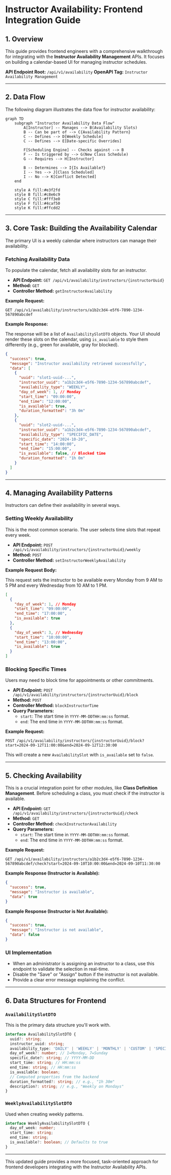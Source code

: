 # Instructor Availability: Frontend Integration Guide

## 1. Overview

This guide provides frontend engineers with a comprehensive walkthrough for integrating with the **Instructor Availability Management** APIs. It focuses on building a calendar-based UI for managing instructor schedules.

**API Endpoint Root:** `/api/v1/availability`
**OpenAPI Tag:** `Instructor Availability Management`

---

## 2. Data Flow

The following diagram illustrates the data flow for instructor availability:

```mermaid
graph TD
    subgraph "Instructor Availability Data Flow"
        A[Instructor] -- Manages --> B(Availability Slots)
        B -- Can be part of --> C{Availability Pattern}
        C -- Defines --> D[Weekly Schedule]
        C -- Defines --> E[Date-specific Overrides]

        F[Scheduling Engine] -- Checks against --> B
        F -- Is triggered by --> G(New Class Schedule)
        G -- Requires --> H[Instructor]

        B -- Determines --> I{Is Available?}
        I -- Yes --> J[Class Scheduled]
        I -- No --> K[Conflict Detected]
    end

    style A fill:#e3f2fd
    style B fill:#c8e6c9
    style C fill:#fff3e0
    style F fill:#4caf50
    style K fill:#ffcdd2
```

---

## 3. Core Task: Building the Availability Calendar

The primary UI is a weekly calendar where instructors can manage their availability.

### Fetching Availability Data

To populate the calendar, fetch all availability slots for an instructor.

-   **API Endpoint:** `GET /api/v1/availability/instructors/{instructorUuid}`
-   **Method:** `GET`
-   **Controller Method:** `getInstructorAvailability`

**Example Request:**

```http
GET /api/v1/availability/instructors/a1b2c3d4-e5f6-7890-1234-567890abcdef
```

**Example Response:**

The response will be a list of `AvailabilitySlotDTO` objects. Your UI should render these slots on the calendar, using `is_available` to style them differently (e.g., green for available, gray for blocked).

```json
{
  "success": true,
  "message": "Instructor availability retrieved successfully",
  "data": [
    {
      "uuid": "slot1-uuid-...",
      "instructor_uuid": "a1b2c3d4-e5f6-7890-1234-567890abcdef",
      "availability_type": "WEEKLY",
      "day_of_week": 1, // Monday
      "start_time": "09:00:00",
      "end_time": "12:00:00",
      "is_available": true,
      "duration_formatted": "3h 0m"
    },
    {
      "uuid": "slot2-uuid-...",
      "instructor_uuid": "a1b2c3d4-e5f6-7890-1234-567890abcdef",
      "availability_type": "SPECIFIC_DATE",
      "specific_date": "2024-10-20",
      "start_time": "14:00:00",
      "end_time": "15:00:00",
      "is_available": false, // Blocked time
      "duration_formatted": "1h 0m"
    }
  ]
}
```

---

## 4. Managing Availability Patterns

Instructors can define their availability in several ways.

### Setting Weekly Availability

This is the most common scenario. The user selects time slots that repeat every week.

-   **API Endpoint:** `POST /api/v1/availability/instructors/{instructorUuid}/weekly`
-   **Method:** `POST`
-   **Controller Method:** `setInstructorWeeklyAvailability`

**Example Request Body:**

This request sets the instructor to be available every Monday from 9 AM to 5 PM and every Wednesday from 10 AM to 1 PM.

```json
[
  {
    "day_of_week": 1, // Monday
    "start_time": "09:00:00",
    "end_time": "17:00:00",
    "is_available": true
  },
  {
    "day_of_week": 3, // Wednesday
    "start_time": "10:00:00",
    "end_time": "13:00:00",
    "is_available": true
  }
]
```

### Blocking Specific Times

Users may need to block time for appointments or other commitments.

-   **API Endpoint:** `POST /api/v1/availability/instructors/{instructorUuid}/block`
-   **Method:** `POST`
-   **Controller Method:** `blockInstructorTime`
-   **Query Parameters:**
    -   `start`: The start time in `YYYY-MM-DDTHH:mm:ss` format.
    -   `end`: The end time in `YYYY-MM-DDTHH:mm:ss` format.

**Example Request:**

```http
POST /api/v1/availability/instructors/{instructorUuid}/block?start=2024-09-12T11:00:00&end=2024-09-12T12:30:00
```

This will create a new `AvailabilitySlot` with `is_available` set to `false`.

---

## 5. Checking Availability

This is a crucial integration point for other modules, like **Class Definition Management**. Before scheduling a class, you must check if the instructor is available.

-   **API Endpoint:** `GET /api/v1/availability/instructors/{instructorUuid}/check`
-   **Method:** `GET`
-   **Controller Method:** `checkInstructorAvailability`
-   **Query Parameters:**
    -   `start`: The start time in `YYYY-MM-DDTHH:mm:ss` format.
    -   `end`: The end time in `YYYY-MM-DDTHH:mm:ss` format.

**Example Request:**

```http
GET /api/v1/availability/instructors/a1b2c3d4-e5f6-7890-1234-567890abcdef/check?start=2024-09-10T10:00:00&end=2024-09-10T11:30:00
```

**Example Response (Instructor is Available):**

```json
{
  "success": true,
  "message": "Instructor is available",
  "data": true
}
```

**Example Response (Instructor is Not Available):**

```json
{
  "success": true,
  "message": "Instructor is not available",
  "data": false
}
```

### UI Implementation

-   When an administrator is assigning an instructor to a class, use this endpoint to validate the selection in real-time.
-   Disable the "Save" or "Assign" button if the instructor is not available.
-   Provide a clear error message explaining the conflict.

---

## 6. Data Structures for Frontend

### `AvailabilitySlotDTO`

This is the primary data structure you'll work with.

```typescript
interface AvailabilitySlotDTO {
  uuid?: string;
  instructor_uuid: string;
  availability_type: 'DAILY' | 'WEEKLY' | 'MONTHLY' | 'CUSTOM' | 'SPECIFIC_DATE';
  day_of_week?: number; // 1=Monday, 7=Sunday
  specific_date?: string; // YYYY-MM-DD
  start_time: string; // HH:mm:ss
  end_time: string; // HH:mm:ss
  is_available: boolean;
  // Computed properties from the backend
  duration_formatted?: string; // e.g., "1h 30m"
  description?: string; // e.g., "Weekly on Mondays"
}
```

### `WeeklyAvailabilitySlotDTO`

Used when creating weekly patterns.

```typescript
interface WeeklyAvailabilitySlotDTO {
  day_of_week: number;
  start_time: string;
  end_time: string;
  is_available?: boolean; // Defaults to true
}
```

---

This updated guide provides a more focused, task-oriented approach for frontend developers integrating with the Instructor Availability APIs.
